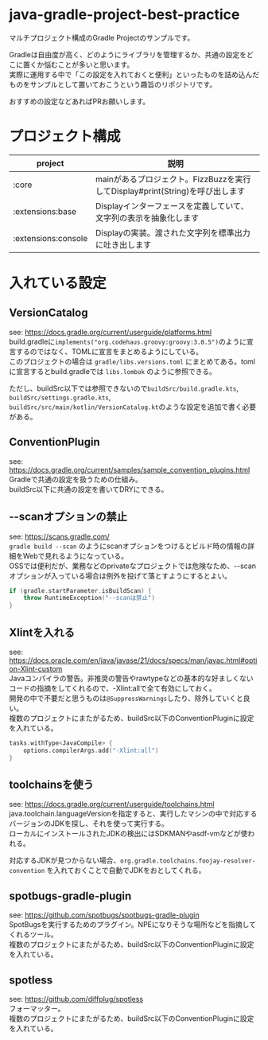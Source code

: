 # java-gradle-project-best-practice
マルチプロジェクト構成のGradle Projectのサンプルです。

Gradleは自由度が高く、どのようにライブラリを管理するか、共通の設定をどこに置くか悩むことが多いと思います。  
実際に運用する中で「この設定を入れておくと便利」といったものを詰め込んだものをサンプルとして置いておこうという趣旨のリポジトリです。

おすすめの設定などあればPRお願いします。
# プロジェクト構成
|project|説明|
|---|---|
|:core| mainがあるプロジェクト。FizzBuzzを実行してDisplay#print(String)を呼び出します |
|:extensions:base|Displayインターフェースを定義していて、文字列の表示を抽象化します|
|:extensions:console|Displayの実装。渡された文字列を標準出力に吐き出します|

# 入れている設定
## VersionCatalog
see: https://docs.gradle.org/current/userguide/platforms.html  
build.gradleに`implements("org.codehaus.groovy:groovy:3.0.5")`のように宣言するのではなく、TOMLに宣言をまとめるようにしている。  
このプロジェクトの場合は `gradle/libs.versions.toml` にまとめてある。tomlに宣言するとbuild.gradleでは `libs.lombok` のように参照できる。

ただし、buildSrc以下では参照できないので`buildSrc/build.gradle.kts`, `buildSrc/settings.gradle.kts`, `buildSrc/src/main/kotlin/VersionCatalog.kt`のような設定を追加で書く必要がある。

## ConventionPlugin
see: https://docs.gradle.org/current/samples/sample_convention_plugins.html  
Gradleで共通の設定を扱うための仕組み。  
buildSrc以下に共通の設定を書いてDRYにできる。

## --scanオプションの禁止
see: https://scans.gradle.com/  
`gradle build --scan` のようにscanオプションをつけるとビルド時の情報の詳細をWebで見れるようになっている。  
OSSでは便利だが、業務などのprivateなプロジェクトでは危険なため、--scanオプションが入っている場合は例外を投げて落とすようにするとよい。
```kotlin
if (gradle.startParameter.isBuildScan) {
    throw RuntimeException("--scanは禁止")
}
```

## Xlintを入れる
see: https://docs.oracle.com/en/java/javase/21/docs/specs/man/javac.html#option-Xlint-custom  
Javaコンパイラの警告。非推奨の警告やrawtypeなどの基本的な好ましくないコードの指摘をしてくれるので、-Xlint:allで全て有効にしておく。  
開発の中で不要だと思うものは`@SuppressWarnings`したり、除外していくと良い。  
複数のプロジェクトにまたがるため、buildSrc以下のConventionPluginに設定を入れている。  
```kotlin
tasks.withType<JavaCompile> {
    options.compilerArgs.add("-Xlint:all")
}
```

## toolchainsを使う
see: https://docs.gradle.org/current/userguide/toolchains.html  
java.toolchain.languageVersionを指定すると、実行したマシンの中で対応するバージョンのJDKを探し、それを使って実行する。  
ローカルにインストールされたJDKの検出にはSDKMANやasdf-vmなどが使われる。

対応するJDKが見つからない場合、`org.gradle.toolchains.foojay-resolver-convention` を入れておくことで自動でJDKをおとしてくれる。

## spotbugs-gradle-plugin
see: https://github.com/spotbugs/spotbugs-gradle-plugin  
SpotBugsを実行するためのプラグイン。NPEになりそうな場所などを指摘してくれるツール。  
複数のプロジェクトにまたがるため、buildSrc以下のConventionPluginに設定を入れている。  

## spotless
see: https://github.com/diffplug/spotless  
フォーマッター。  
複数のプロジェクトにまたがるため、buildSrc以下のConventionPluginに設定を入れている。